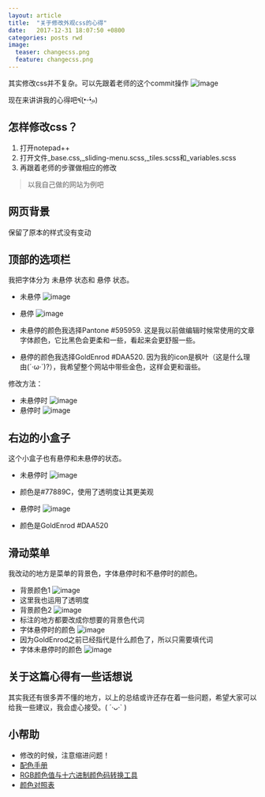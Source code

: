 ```yaml
---
layout: article
title:  "关于修改外观css的心得"
date:   2017-12-31 18:07:50 +0800
categories: posts rwd
image:
  teaser: changecss.png
  feature: changecss.png
---
```



其实修改css并不复杂。可以先跟着老师的这个commit操作
![image](https://ws1.sinaimg.cn/large/747b3f6fgy1fn00o6qc5bj216802jaa9.jpg)

现在来讲讲我的心得吧٩(•̤̀ᵕ•̤́๑)

## 怎样修改css？
1. 打开notepad++
2. 打开文件_base.css,_sliding-menu.scss,_tiles.scss和_variables.scss
3. 再跟着老师的步骤做相应的修改

>  以我自己做的网站为例吧

## 网页背景
保留了原本的样式没有变动

## 顶部的选项栏
我把字体分为 未悬停 状态和 悬停 状态。
- 未悬停
![image](https://ws1.sinaimg.cn/large/747b3f6fgy1fn027u5i16j20gw03fglj.jpg)
- 悬停
![image](https://ws1.sinaimg.cn/large/747b3f6fgy1fn0257ehydj20ir0463ye.jpg)

- 未悬停的颜色我选择Pantone #595959. 这是我以前做编辑时候常使用的文章字体颜色，它比黑色会更柔和一些，看起来会更舒服一些。
- 悬停的颜色我选择GoldEnrod #DAA520. 因为我的icon是枫叶（这是什么理由(´·ω·`)?），我希望整个网站中带些金色，这样会更和谐些。

修改方法：
- 未悬停时
![image](https://ws1.sinaimg.cn/large/747b3f6fgy1fn02n80v5rj20ex09uwel.jpg)
- 悬停时
![image](https://ws1.sinaimg.cn/large/747b3f6fgy1fn02htnfgaj20hd0fiab4.jpg)



## 右边的小盒子
这个小盒子也有悬停和未悬停的状态。
- 未悬停时
![image](https://ws1.sinaimg.cn/large/747b3f6fgy1fn03nuhyd7j20do09zglu.jpg)
- 颜色是#77889C，使用了透明度让其更美观

- 悬停时
![image](https://ws1.sinaimg.cn/large/747b3f6fgy1fn0413sfufj20hb0dqwfd.jpg)
- 颜色是GoldEnrod #DAA520

## 滑动菜单
我改动的地方是菜单的背景色，字体悬停时和不悬停时的颜色。
- 背景颜色1
![image](https://ws1.sinaimg.cn/large/747b3f6fgy1fn09s350zmj20l00gr0tr.jpg)
- 这里我也运用了透明度
- 背景颜色2
![image](https://ws1.sinaimg.cn/large/747b3f6fgy1fn09u1vndfj20je0f6aao.jpg)
- 标注的地方都要改成你想要的背景色代词
- 字体悬停时的颜色
![image](https://ws1.sinaimg.cn/large/747b3f6fgy1fn0a46uy27j20g80hu74u.jpg)
- 因为GoldEnrod之前已经指代是什么颜色了，所以只需要填代词
- 字体未悬停时的颜色
![image](https://ws1.sinaimg.cn/large/747b3f6fgy1fn0a8s61jjj20bg08rt8t.jpg)

## 关于这篇心得有一些话想说
其实我还有很多弄不懂的地方，以上的总结或许还存在着一些问题，希望大家可以给我一些建议，我会虚心接受。( ´·ᴗ·` )

## 小帮助
- 修改的时候，注意缩进问题！
- [配色手册][shouce]
- [RGB颜色值与十六进制颜色码转换工具][tool]
- [颜色对照表][comparisontable]


[shouce]: http://www.uisdc.com/simplest-color-matching-guideline
[tool]: http://www.sioe.cn/yingyong/yanse-rgb-16/
[comparisontable]: http://tool.oschina.net/commons?type=3